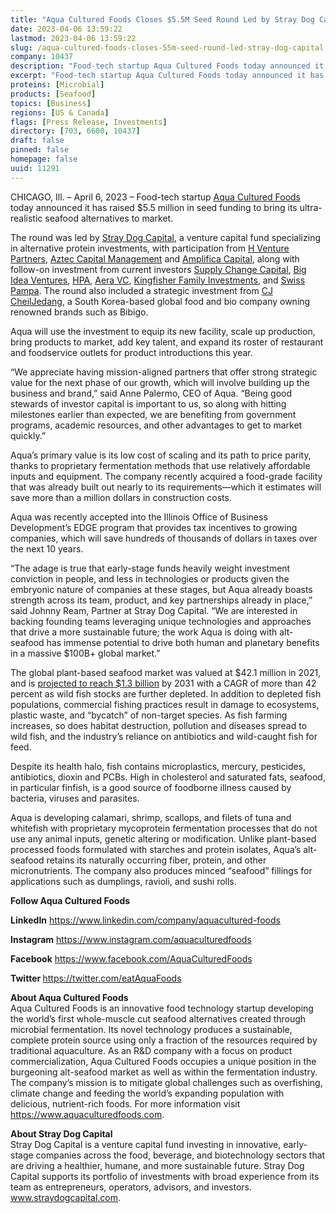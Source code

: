 ```yaml
---
title: "Aqua Cultured Foods Closes $5.5M Seed Round Led by Stray Dog Capital"
date: 2023-04-06 13:59:22
lastmod: 2023-04-06 13:59:22
slug: /aqua-cultured-foods-closes-55m-seed-round-led-stray-dog-capital
company: 10437
description: "Food-tech startup Aqua Cultured Foods today announced it has raised $5.5 million in seed funding to bring its ultra-realistic seafood alternatives to market."
excerpt: "Food-tech startup Aqua Cultured Foods today announced it has raised $5.5 million in seed funding to bring its ultra-realistic seafood alternatives to market."
proteins: [Microbial]
products: [Seafood]
topics: [Business]
regions: [US & Canada]
flags: [Press Release, Investments]
directory: [703, 6600, 10437]
draft: false
pinned: false
homepage: false
uuid: 11291
---
```

<p>CHICAGO, Ill. – April 6, 2023 – Food-tech startup <a href="https://u7061146.ct.sendgrid.net/ls/click?upn=4tNED-2FM8iDZJQyQ53jATUQ3tKoGfuVes3hetCSGKdAtEzwo8TT9mTA1gsa98RLwbpQhf_Zd6hRd3O-2Bi7TiTmhDOob5tWqNe5lTPNe-2B65UQdIaIzmZQAnH6RxvvRANn1X6Z3IzwsCmbowZzueiMy3PRnFntlfiq1rgQTJcSgxCtniQoB9bgniRRFnIRCzy-2B4wS2fleT0j7Y55pzXeKc9-2Bl8Ed-2BAx5OHGktlpoX0vEj6W6j7ZE1MB65wE9DDDkEozvOI72BruRujJ-2B3I-2FdxL2sXtqgSL-2FGNwx1XkGnIZhyBzxRmNwmq3bW2HzWHSNun-2B9lF0B-2FoCD8fXii-2FNu8ckj-2BImNxeO0qCE3EvlLnTZE0SmkEBBDfwfd-2FTvyvFPVnnIVQ7ll2Q1b7hpdVeVZLvU5qNsldJ5qzt7EY4772MR-2BBcdAKef1g-3D">Aqua Cultured Foods</a> today announced it has raised $5.5 million in seed funding to bring its ultra-realistic seafood alternatives to market.</p>
<p>The round was led by <a href="https://straydogcapital.com/">Stray Dog Capital</a>, a venture capital fund specializing in alternative protein investments, with participation from <a href="https://h.ventures/">H Venture Partners</a>, <a href="https://www.azteccapitalmanagement.com/">Aztec Capital Management</a> and <a href="https://www.amplifica.capital/">Amplifica Capital</a>, along with follow-on investment from current investors <a href="https://supplychange.fund/">Supply Change Capital</a>, <a href="https://bigideaventures.com/">Big Idea Ventures</a>, <a href="https://hpa.vc/">HPA</a>, <a href="https://www.aera.vc/">Aera VC</a>, <a href="https://www.kingfishercapital.com/">Kingfisher Family Investments</a>, and <a href="https://www.swisspampa.com/">Swiss Pampa</a>. The round also included a strategic investment from <a href="https://www.cj.co.kr/en/index">CJ CheilJedang</a>, a South Korea-based global food and bio company owning renowned brands such as Bibigo.</p>
<p>Aqua will use the investment to equip its new facility, scale up production, bring products to market, add key talent, and expand its roster of restaurant and foodservice outlets for product introductions this year.</p>
<p>“We appreciate having mission-aligned partners that offer strong strategic value for the next phase of our growth, which will involve building up the business and brand,” said Anne Palermo, CEO of Aqua. “Being good stewards of investor capital is important to us, so along with hitting milestones earlier than expected, we are benefiting from government programs, academic resources, and other advantages to get to market quickly.”</p>
<p>Aqua’s primary value is its low cost of scaling and its path to price parity, thanks to proprietary fermentation methods that use relatively affordable inputs and equipment. The company recently acquired a food-grade facility that was already built out nearly to its requirements—which it estimates will save more than a million dollars in construction costs.</p>
<p>Aqua was recently accepted into the Illinois Office of Business Development’s EDGE program that provides tax incentives to growing companies, which will save hundreds of thousands of dollars in taxes over the next 10 years.</p>
<p>“The adage is true that early-stage funds heavily weight investment conviction in people, and less in technologies or products given the embryonic nature of companies at these stages, but Aqua already boasts strength across its team, product, and key partnerships already in place,” said Johnny Ream, Partner at Stray Dog Capital. “We are interested in backing founding teams leveraging unique technologies and approaches that drive a more sustainable future; the work Aqua is doing with alt-seafood has immense potential to drive both human and planetary benefits in a massive $100B+ global market.”</p>
<p>The global plant-based seafood market was valued at $42.1 million in 2021, and is <a href="https://www.alliedmarketresearch.com/plant-based-seafood-market-A17387">projected to reach $1.3 billion</a> by 2031 with a CAGR of more than 42 percent as wild fish stocks are further depleted. In addition to depleted fish populations, commercial fishing practices result in damage to ecosystems, plastic waste, and “bycatch” of non-target species. As fish farming increases, so does habitat destruction, pollution and diseases spread to wild fish, and the industry’s reliance on antibiotics and wild-caught fish for feed.</p>
<p>Despite its health halo, fish contains microplastics, mercury, pesticides, antibiotics, dioxin and PCBs. High in cholesterol and saturated fats, seafood, in particular finfish, is a good source of foodborne illness caused by bacteria, viruses and parasites.</p>
<p>Aqua is developing calamari, shrimp, scallops, and filets of tuna and whitefish with proprietary mycoprotein fermentation processes that do not use any animal inputs, genetic altering or modification. Unlike plant-based processed foods formulated with starches and protein isolates, Aqua’s alt-seafood retains its naturally occurring fiber, protein, and other micronutrients. The company also produces minced “seafood” fillings for applications such as dumplings, ravioli, and sushi rolls.</p>
<p><strong>Follow Aqua Cultured Foods </strong></p>
<p><strong>LinkedIn</strong> <a href="https://www.linkedin.com/company/aquacultured-foods">https://www.linkedin.com/company/aquacultured-foods</a> </p>
<p><strong>Instagram</strong> <a href="https://www.instagram.com/aquaculturedfoods">https://www.instagram.com/aquaculturedfoods</a> </p>
<p><strong>Facebook</strong> <a href="https://www.facebook.com/AquaCulturedFoods">https://www.facebook.com/AquaCulturedFoods</a> </p>
<p><strong>Twitter </strong><a href="https://twitter.com/eatAquaFoods">https://twitter.com/eatAquaFoods</a>   </p>
<p>‎<strong>About Aqua Cultured Foods</strong><br />
Aqua Cultured Foods is an innovative food technology startup developing the world’s first whole-muscle cut seafood alternatives created through microbial fermentation. Its novel technology produces a sustainable, complete protein source using only a fraction of the resources required by traditional aquaculture. As an R&D company with a focus on product commercialization, Aqua Cultured Foods occupies a unique position in the burgeoning alt-seafood market as well as within the fermentation industry. The company’s mission is to mitigate global challenges such as overfishing, climate change and feeding the world’s expanding population with delicious, nutrient-rich foods. For more information visit <a href="https://www.aquaculturedfoods.com">https://www.aquaculturedfoods.com</a>.</p>
<p><strong>About Stray Dog Capital</strong><br />
Stray Dog Capital is a venture capital fund investing in innovative, early-stage companies across the food, beverage, and biotechnology sectors that are driving a healthier, humane, and more sustainable future. Stray Dog Capital supports its portfolio of investments with broad experience from its team as entrepreneurs, operators, advisors, and investors. <a href="https://www.straydogcapital.com">www.straydogcapital.com</a>.</p>
